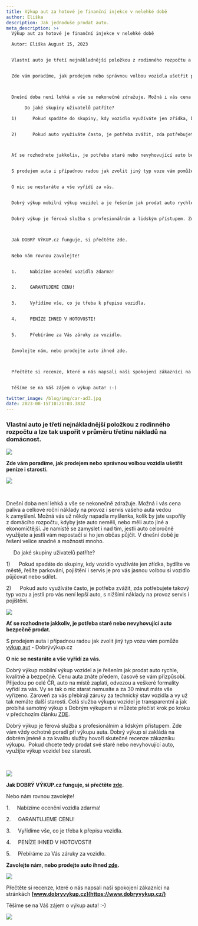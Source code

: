 ```yaml
---
title: Výkup aut za hotové je finanční injekce v nelehké době
author: Eliška
description: Jak jednoduše prodat auto.
meta_description: >+
  Výkup aut za hotové je finanční injekce v nelehké době

  Autor: Eliška August 15, 2023


  Vlastní auto je třetí nejnákladnější položkou z rodinného rozpočtu a lze tak uspořit v průměru třetinu nákladů na domácnost.


  Zde vám poradíme, jak prodejem nebo správnou volbou vozidla ušetřit peníze i starosti.



  Dnešní doba není lehká a vše se nekonečně zdražuje. Možná i vás cena paliva a celkové roční náklady na provoz i servis vašeho auta vedou k zamyšlení. Možná vás už někdy napadla myšlenka, kolik by jste uspořily z domácího rozpočtu, kdyby jste auto neměli, nebo měli auto jiné a ekonomičtější. Je namístě se zamyslet i nad tím, jestli auto celoročně využijete a jestli vám nepostačí si ho jen občas půjčit. V dnešní době je řešení velice snadné a možností mnoho.

       Do jaké skupiny uživatelů patříte?

  1)      Pokud spadáte do skupiny, kdy vozidlo využíváte jen zřídka, bydlíte ve městě, řešíte parkování, pojištění i servis je pro vás jasnou volbou si vozidlo půjčovat nebo sdílet.


  2)      Pokud auto využíváte často, je potřeba zvážit, zda potřebujete takový typ vozu a jestli pro vás není lepší auto, s nižšími náklady na provoz servis i pojištění.



  Ať se rozhodnete jakkoliv, je potřeba staré nebo nevyhovující auto bezpečně prodat.  


  S prodejem auta i případnou radou jak zvolit jiný typ vozu vám pomůže výkup aut - Dobrývýkup.cz


  O nic se nestaráte a vše vyřídí za vás.


  Dobrý výkup mobilní výkup vozidel a je řešením jak prodat auto rychle, kvalitně a bezpečně. Cenu auta znáte předem, časově se vám přizpůsobí. Přijedou po celé ČR, auto na místě zaplatí, odvezou a veškeré formality vyřídí za vás. Vy se tak o nic starat nemusíte a za 30 minut máte vše vyřízeno. Zároveň za vás přebírají záruky za technický stav vozidla a vy už tak nemáte další starosti. Celá služba výkupu vozidel je transparentní a jak probíhá samotný výkup s Dobrým výkupem si můžete přečíst krok po kroku v předchozím článku ZDE.


  Dobrý výkup je férová služba s profesionálním a lidským přístupem. Zde vám vždy ochotně poradí při výkupu auta. Dobrý výkup si zakládá na dobrém jméně a za kvalitu služby hovoří skutečné recenze zákazníku výkupu zde.  Pokud chcete tedy prodat své staré nebo nevyhovující auto, využijte výkup vozidel bez starostí.



  Jak DOBRÝ VÝKUP.cz funguje, si přečtěte zde.


  Nebo nám rovnou zavolejte!


  1.     Nabízíme ocenění vozidla zdarma!


  2.     GARANTUJEME CENU!


  3.     Vyřídíme vše, co je třeba k přepisu vozidla.


  4.     PENÍZE IHNED V HOTOVOSTI!


  5.     Přebíráme za Vás záruky za vozidlo.


  Zavolejte nám, nebo prodejte auto ihned zde.



  Přečtěte si recenze, které o nás napsali naši spokojení zákazníci na stránkách www.dobryvykup.cz


  Těšíme se na Váš zájem o výkup auta! :-)

twitter_image: /blog/img/car-ad3.jpg
date: 2023-08-15T10:21:03.383Z
---
```



### **Vlastní auto je třetí nejnákladnější položkou z rodinného rozpočtu a lze tak uspořit v průměru třetinu nákladů na domácnost.**

![](/blog/img/credible-pay-car-.jpg)

**Zde vám poradíme, jak prodejem nebo správnou volbou vozidla ušetřit peníze i starosti.**

![](/blog/img/info-icon.png)

  

Dnešní doba není lehká a vše se nekonečně zdražuje. Možná i vás cena paliva a celkové roční náklady na provoz i servis vašeho auta vedou k zamyšlení. Možná vás už někdy napadla myšlenka, kolik by jste uspořily z domácího rozpočtu, kdyby jste auto neměli, nebo měli auto jiné a ekonomičtější. Je namístě se zamyslet i nad tím, jestli auto celoročně využijete a jestli vám nepostačí si ho jen občas půjčit. V dnešní době je řešení velice snadné a možností mnoho.

     Do jaké skupiny uživatelů patříte?

1)      Pokud spadáte do skupiny, kdy vozidlo využíváte jen zřídka, bydlíte ve městě, řešíte parkování, pojištění i servis je pro vás jasnou volbou si vozidlo půjčovat nebo sdílet. 

2)      Pokud auto využíváte často, je potřeba zvážit, zda potřebujete takový typ vozu a jestli pro vás není lepší auto, s nižšími náklady na provoz servis i pojištění.

![](/blog/img/money-3818438_1920.jpg)

**Ať se rozhodnete jakkoliv, je potřeba staré nebo nevyhovující auto bezpečně prodat.**  

S prodejem auta i případnou radou jak zvolit jiný typ vozu vám pomůže [výkup aut](http://www.dobryvykup.cz) - Dobrývýkup.cz

**O nic se nestaráte a vše vyřídí za vás.**

Dobrý výkup mobilní výkup vozidel a je řešením jak prodat auto rychle, kvalitně a bezpečně. Cenu auta znáte předem, časově se vám přizpůsobí. Přijedou po celé ČR, auto na místě zaplatí, odvezou a veškeré formality vyřídí za vás. Vy se tak o nic starat nemusíte a za 30 minut máte vše vyřízeno. Zároveň za vás přebírají záruky za technický stav vozidla a vy už tak nemáte další starosti. Celá služba výkupu vozidel je transparentní a jak probíhá samotný výkup s Dobrým výkupem si můžete přečíst krok po kroku v předchozím článku [ZDE](https://www.dobryvykup.cz/blog/2021/09/jak-prob%C3%ADh%C3%A1-samotn%C3%BD-v%C3%BDkup-aut-s-dobr%C3%BDm-v%C3%BDkupem).

Dobrý výkup je férová služba s profesionálním a lidským přístupem. Zde vám vždy ochotně poradí při výkupu auta. Dobrý výkup si zakládá na dobrém jméně a za kvalitu služby hovoří skutečné recenze zákazníku výkupu.  Pokud chcete tedy prodat své staré nebo nevyhovující auto, využijte výkup vozidel bez starostí.

 

![](/blog/img/info-icon.png)

**Jak DOBRÝ VÝKUP.cz funguje, si přečtěte [zde](https://www.dobryvykup.cz/blog/2021/06/mobiln%C3%AD-v%C3%BDkup-cesta-jak-nejl%C3%A9pe-prodat-auto).**

Nebo nám rovnou zavolejte!

1.     Nabízíme ocenění vozidla zdarma!

2.     GARANTUJEME CENU!

3.     Vyřídíme vše, co je třeba k přepisu vozidla.

4.     PENÍZE IHNED V HOTOVOSTI!

5.     Přebíráme za Vás záruky za vozidlo.

**Zavolejte nám, nebo prodejte auto ihned [zde](https://www.dobryvykup.cz/#bottom).**

![](/blog/img/obrázek1.jpg)

Přečtěte si recenze, které o nás napsali naši spokojení zákazníci na stránkách **[www.dobryvykup.cz](https://www.dobryvykup.cz/)**

Těšíme se na Váš zájem o výkup auta! :-)

![](/blog/img/car-ad3.jpg)